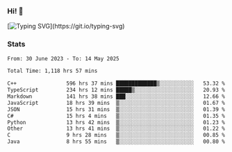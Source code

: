 ### Hi!  👋

[![Typing SVG](https://readme-typing-svg.herokuapp.com?font=Fira+Code&pause=1000&width=435&lines=Hello!+I'm+Texiwustion.)](https://git.io/typing-svg)

### Stats

<!--START_SECTION:waka-->

```txt
From: 30 June 2023 - To: 14 May 2025

Total Time: 1,118 hrs 57 mins

C++                596 hrs 37 mins █████████████▒░░░░░░░░░░░   53.32 %
TypeScript         234 hrs 12 mins █████▒░░░░░░░░░░░░░░░░░░░   20.93 %
Markdown           141 hrs 38 mins ███░░░░░░░░░░░░░░░░░░░░░░   12.66 %
JavaScript         18 hrs 39 mins  ▒░░░░░░░░░░░░░░░░░░░░░░░░   01.67 %
JSON               15 hrs 31 mins  ▒░░░░░░░░░░░░░░░░░░░░░░░░   01.39 %
C#                 15 hrs 4 mins   ▒░░░░░░░░░░░░░░░░░░░░░░░░   01.35 %
Python             13 hrs 42 mins  ▒░░░░░░░░░░░░░░░░░░░░░░░░   01.23 %
Other              13 hrs 41 mins  ▒░░░░░░░░░░░░░░░░░░░░░░░░   01.22 %
C                  9 hrs 28 mins   ▒░░░░░░░░░░░░░░░░░░░░░░░░   00.85 %
Java               8 hrs 55 mins   ▒░░░░░░░░░░░░░░░░░░░░░░░░   00.80 %
```

<!--END_SECTION:waka-->
